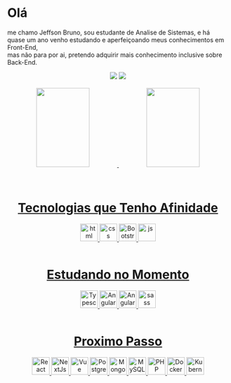 <div>
  <h1>Olá</h1>
  <p>
    me chamo Jeffson Bruno, sou estudante de Analise de Sistemas, e há quase um ano venho estudando e aperfeiçoando meus conhecimentos em Front-End, <br>
    mas não para por ai, pretendo adquirir mais conhecimento inclusive sobre Back-End.
  </p>
</div>
<div align="center">
<a href="https://www.linkedin.com/in/jeffson-sousa-a46b67200/"><img src="https://img.shields.io/badge/LinkedIn-blue?style=for-the-badge&logo=Linkedin&logoColor=white"/></a>
<a href="https://www.instagram.com/brunojeff0012/"><img src="https://img.shields.io/badge/Instagram-E4405F?style=for-the-badge&logo=instagram&logoColor=white"/></a>
</di> <br><br>

<div>
<a href="https://github.com/Jeff-desv">
<img height="180rem" width="49%" src="https://github-readme-stats.vercel.app/api?username=Jeff-desv&theme=tokyonight&show_icons=true"/>
  <img height="180rem" width="49%" src="https://github-readme-stats.vercel.app/api/top-langs/?username=Jeff-desv&layout=compact&langs_count=7&theme=tokyonight"/>
  </div>

<div align="center">
<br>

<div style"display: inline_block"><br>
  <h1>Tecnologias que Tenho Afinidade</h1>
 <img aling="center" alt="html" height="40" src="https://img.shields.io/badge/HTML5-E34F26?style=for-the-badge&logo=html5&logoColor=white">
 <img aling="center" alt="css" height="40" src="https://img.shields.io/badge/CSS3-1572B6?style=for-the-badge&logo=css3&logoColor=white">
 <img aling="center" alt="Bootstrap" height="40" src="https://img.shields.io/badge/Bootstrap-563D7C?style=for-the-badge&logo=bootstrap&logoColor=white">
 <img aling="center" alt="js" height="40" src="https://img.shields.io/badge/JavaScript-323330?style=for-the-badge&logo=javascript&logoColor=F7DF1E">
</div>
  
<div style"display: inline_block"><br>
  <h1>Estudando no Momento</h1>
 <img aling="center" alt="Typescript" height="40" src="https://img.shields.io/badge/Typescript-563D7C?style=for-the-badge&logo=typescript&logoColor=white">
 <img aling="center" alt="Angular" height="40" src="https://img.shields.io/badge/AngularJS-E23237?style=for-the-badge&logo=angularjs&logoColor=white">
 <img aling="center" alt="Angular" height="40" src="https://img.shields.io/badge/Express.js-404D59?style=for-the-badge">
 <img aling="center" alt="sass" height="40" src="https://img.shields.io/badge/Sass-CC6699?style=for-the-badge&logo=sass&logoColor=white">
</div>

<div style"display: inline_block"><br>
  <h1>Proximo Passo</h1>
 <img aling="center" alt="React" height="40" src="https://img.shields.io/badge/React-20232A?style=for-the-badge&logo=react&logoColor=61DAFB">
 <img aling="center" alt="NextJs" height="40" src="https://img.shields.io/badge/NextJS-E23237?style=for-the-badge&logo=nextjs&logoColor=black">
 <img aling="center" alt="Vue" height="40" src="https://img.shields.io/badge/Vue.js-35495E?style=for-the-badge&logo=vue.js&logoColor=4FC08D">
 <img aling="center" alt="PostgreSQL" height="40" src="https://img.shields.io/badge/PostgreSQL-316192?style=for-the-badge&logo=postgresql&logoColor=white">
 <img aling="center" alt="MongoDB" height="40" src="https://img.shields.io/badge/MongoDB-4EA94B?style=for-the-badge&logo=mongodb&logoColor=white">
 <img aling="center" alt="MySQL" height="40" src="https://img.shields.io/badge/MySQL-00000F?style=for-the-badge&logo=mysql&logoColor=white">
 <img aling="center" alt="PHP" height="40" src="https://img.shields.io/badge/PHP-777BB4?style=for-the-badge&logo=php&logoColor=white">
 <img aling="center" alt="Docker" height="40" src="https://img.shields.io/badge/Docker-2496ED?style=for-the-badge&logo=docker&logoColor=white">
 <img aling="center" alt="Kubernetes" height="40" src="https://img.shields.io/badge/Kubernetes-326DE6?style=for-the-badge&logo=kubernetes&logoColor=white">
</div>








